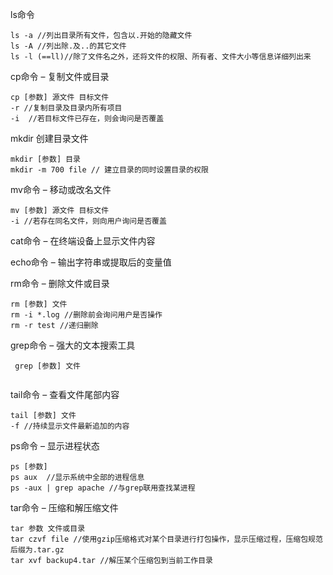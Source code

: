 

ls命令

``` shell
ls -a //列出目录所有文件，包含以.开始的隐藏文件
ls -A //列出除.及..的其它文件
ls -l (==ll)//除了文件名之外，还将文件的权限、所有者、文件大小等信息详细列出来
```

cp命令 – 复制文件或目录

``` shell
cp [参数] 源文件 目标文件
-r //复制目录及目录内所有项目
-i	//若目标文件已存在，则会询问是否覆盖

```

mkdir 创建目录文件

``` shell
mkdir [参数] 目录
mkdir -m 700 file // 建立目录的同时设置目录的权限

```

mv命令 – 移动或改名文件

``` shell
mv [参数] 源文件 目标文件
-i //若存在同名文件，则向用户询问是否覆盖

```



cat命令 – 在终端设备上显示文件内容

echo命令 – 输出字符串或提取后的变量值

rm命令 – 删除文件或目录

``` shell
rm [参数] 文件
rm -i *.log //删除前会询问用户是否操作
rm -r test //递归删除

```

grep命令 – 强大的文本搜索工具

``` shell
 grep [参数] 文件
 
```

tail命令 – 查看文件尾部内容

``` shell
tail [参数] 文件
-f //持续显示文件最新追加的内容
```

ps命令 – 显示进程状态

``` shell
ps [参数]
ps aux	//显示系统中全部的进程信息
ps -aux | grep apache //与grep联用查找某进程

```

tar命令 – 压缩和解压缩文件

``` shell
tar 参数 文件或目录
tar czvf file //使用gzip压缩格式对某个目录进行打包操作，显示压缩过程，压缩包规范后缀为.tar.gz
tar xvf backup4.tar //解压某个压缩包到当前工作目录
```

